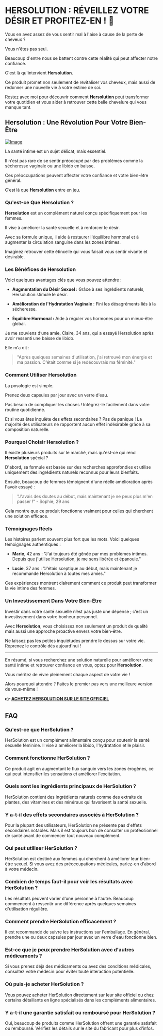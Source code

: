 # HERSOLUTION : RÉVEILLEZ VOTRE DÉSIR ET PROFITEZ-EN ! 💖

Vous en avez assez de vous sentir mal à l'aise à cause de la perte de cheveux ? 

Vous n'êtes pas seul. 

Beaucoup d'entre nous se battent contre cette réalité qui peut affecter notre confiance. 

C'est là qu'intervient **Hersolution**. 

Ce produit promet non seulement de revitaliser vos cheveux, mais aussi de redonner une nouvelle vie à votre estime de soi. 

Restez avec moi pour découvrir comment **Hersolution** peut transformer votre quotidien et vous aider à retrouver cette belle chevelure qui vous manque tant.

## Hersolution : Une Révolution Pour Votre Bien-Être

[![Image](https://www2.sellhealth.com/231/hersol600x180_A.jpg)](https://gchaffi.com/xco4CMY6)

La santé intime est un sujet délicat, mais essentiel. 

Il n'est pas rare de se sentir préoccupé par des problèmes comme la sécheresse vaginale ou une libido en baisse. 

Ces préoccupations peuvent affecter votre confiance et votre bien-être général. 

C’est là que **Hersolution** entre en jeu.

### Qu'est-ce Que Hersolution ?

**Hersolution** est un complément naturel conçu spécifiquement pour les femmes. 

Il vise à améliorer la santé sexuelle et à renforcer le désir. 

Avec sa formule unique, il aide à restaurer l'équilibre hormonal et à augmenter la circulation sanguine dans les zones intimes.

Imaginez retrouver cette étincelle qui vous faisait vous sentir vivante et désirable.

### Les Bénéfices de Hersolution

Voici quelques avantages clés que vous pouvez attendre :

- **Augmentation du Désir Sexuel :** Grâce à ses ingrédients naturels, Hersolution stimule le désir.
  
- **Amélioration de l'Hydratation Vaginale :** Fini les désagréments liés à la sécheresse.
  
- **Équilibre Hormonal :** Aide à réguler vos hormones pour un mieux-être global.

Je me souviens d’une amie, Claire, 34 ans, qui a essayé Hersolution après avoir ressenti une baisse de libido. 

Elle m'a dit :

> "Après quelques semaines d'utilisation, j'ai retrouvé mon énergie et ma passion. C'était comme si je redécouvrais ma féminité."

### Comment Utiliser Hersolution

La posologie est simple. 

Prenez deux capsules par jour avec un verre d'eau. 

Pas besoin de compliquer les choses ! Intégrez-le facilement dans votre routine quotidienne.

Et si vous êtes inquiète des effets secondaires ? Pas de panique ! La majorité des utilisateurs ne rapportent aucun effet indésirable grâce à sa composition naturelle.

### Pourquoi Choisir Hersolution ?

Il existe plusieurs produits sur le marché, mais qu'est-ce qui rend **Hersolution** spécial ?

D'abord, sa formule est basée sur des recherches approfondies et utilise uniquement des ingrédients naturels reconnus pour leurs bienfaits.

Ensuite, beaucoup de femmes témoignent d'une réelle amélioration après l'avoir essayé :

> "J'avais des doutes au début, mais maintenant je ne peux plus m'en passer !" - Sophie, 29 ans

Cela montre que ce produit fonctionne vraiment pour celles qui cherchent une solution efficace.

### Témoignages Réels

Les histoires parlent souvent plus fort que les mots. Voici quelques témoignages authentiques :

- **Marie**, 42 ans : "J'ai toujours été gênée par mes problèmes intimes. Depuis que j'utilise Hersolution, je me sens libérée et épanouie."
  
- **Lucie**, 37 ans : "J'étais sceptique au début, mais maintenant je recommande Hersolution à toutes mes amies."

Ces expériences montrent clairement comment ce produit peut transformer la vie intime des femmes.

### Un Investissement Dans Votre Bien-Être

Investir dans votre santé sexuelle n’est pas juste une dépense ; c’est un investissement dans votre bonheur personnel. 

Avec **Hersolution**, vous choisissez non seulement un produit de qualité mais aussi une approche proactive envers votre bien-être.

Ne laissez pas les petites inquiétudes prendre le dessus sur votre vie. Reprenez le contrôle dès aujourd'hui !

---

En résumé, si vous recherchez une solution naturelle pour améliorer votre santé intime et retrouver confiance en vous, optez pour **Hersolution**. 

Vous méritez de vivre pleinement chaque aspect de votre vie !

Alors pourquoi attendre ? Faites le premier pas vers une meilleure version de vous-même !



**👉 [ACHETEZ HERSOLUTION SUR LE SITE OFFICIEL](https://gchaffi.com/xco4CMY6)**

## FAQ

### Qu'est-ce que HerSolution ?
HerSolution est un complément alimentaire conçu pour soutenir la santé sexuelle féminine. Il vise à améliorer la libido, l'hydratation et le plaisir. 

### Comment fonctionne HerSolution ?
Ce produit agit en augmentant le flux sanguin vers les zones érogènes, ce qui peut intensifier les sensations et améliorer l'excitation.

### Quels sont les ingrédients principaux de HerSolution ?
HerSolution contient des ingrédients naturels comme des extraits de plantes, des vitamines et des minéraux qui favorisent la santé sexuelle.

### Y a-t-il des effets secondaires associés à HerSolution ?
Pour la plupart des utilisateurs, HerSolution ne présente pas d'effets secondaires notables. Mais il est toujours bon de consulter un professionnel de santé avant de commencer tout nouveau complément.

### Qui peut utiliser HerSolution ?
HerSolution est destiné aux femmes qui cherchent à améliorer leur bien-être sexuel. Si vous avez des préoccupations médicales, parlez-en d'abord à votre médecin.

### Combien de temps faut-il pour voir les résultats avec HerSolution ?
Les résultats peuvent varier d'une personne à l'autre. Beaucoup commencent à ressentir une différence après quelques semaines d'utilisation régulière.

### Comment prendre HerSolution efficacement ?
Il est recommandé de suivre les instructions sur l'emballage. En général, prendre une ou deux capsules par jour avec un verre d'eau fonctionne bien.

### Est-ce que je peux prendre HerSolution avec d'autres médicaments ?
Si vous prenez déjà des médicaments ou avez des conditions médicales, consultez votre médecin pour éviter toute interaction potentielle.

### Où puis-je acheter HerSolution ?
Vous pouvez acheter HerSolution directement sur leur site officiel ou chez certains détaillants en ligne spécialisés dans les compléments alimentaires.

### Y a-t-il une garantie satisfait ou remboursé pour HerSolution ?
Oui, beaucoup de produits comme HerSolution offrent une garantie satisfait ou remboursé. Vérifiez les détails sur le site du fabricant pour plus d'infos.